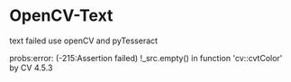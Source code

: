 # OpenCV-Text
text failed
use openCV and pyTesseract

probs:error: (-215:Assertion failed) !_src.empty() in function 'cv::cvtColor' by CV 4.5.3
